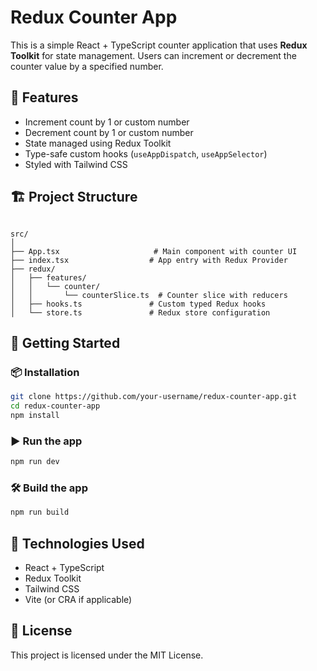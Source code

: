 # Redux Counter App

This is a simple React + TypeScript counter application that uses **Redux Toolkit** for state management. Users can increment or decrement the counter value by a specified number.

## 🧩 Features

- Increment count by 1 or custom number
- Decrement count by 1 or custom number
- State managed using Redux Toolkit
- Type-safe custom hooks (`useAppDispatch`, `useAppSelector`)
- Styled with Tailwind CSS

## 🏗️ Project Structure

```

src/
│
├── App.tsx                     # Main component with counter UI
├── index.tsx                  # App entry with Redux Provider
├── redux/
│   ├── features/
│   │   └── counter/
│   │       └── counterSlice.ts  # Counter slice with reducers
│   ├── hooks.ts               # Custom typed Redux hooks
│   └── store.ts               # Redux store configuration

````

## 🚀 Getting Started

### 📦 Installation

```bash
git clone https://github.com/your-username/redux-counter-app.git
cd redux-counter-app
npm install
````

### ▶️ Run the app

```bash
npm run dev
```

### 🛠️ Build the app

```bash
npm run build
```

## 🧠 Technologies Used

* React + TypeScript
* Redux Toolkit
* Tailwind CSS
* Vite (or CRA if applicable)

## 📄 License

This project is licensed under the MIT License.

```
